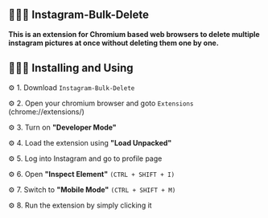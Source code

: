 ## 👨🏽‍💻 Instagram-Bulk-Delete
__This is an extension for Chromium based web browsers to delete multiple instagram pictures at once without deleting them one by one.__

## 👨🏽‍💻 Installing and Using
⚙️ 1. Download ```Instagram-Bulk-Delete```

⚙️ 2. Open your chromium browser and goto ```Extensions``` (chrome://extensions/)

⚙️ 3. Turn on __"Developer Mode"__

⚙️ 4. Load the extension using __"Load Unpacked"__

⚙️ 5. Log into Instagram and go to profile page

⚙️ 6. Open __"Inspect Element"__ ```(CTRL + SHIFT + I)```

⚙️ 7. Switch to __"Mobile Mode"__ ```(CTRL + SHIFT + M)```

⚙️ 8. Run the extension by simply clicking it
